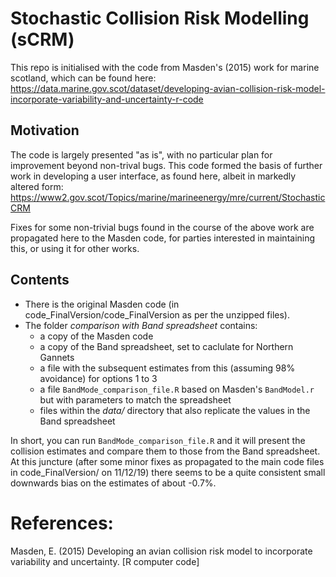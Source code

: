 # Stochastic Collision Risk Modelling (sCRM)

This repo is initialised with the code from Masden's (2015) work for marine scotland, which can be found here:
https://data.marine.gov.scot/dataset/developing-avian-collision-risk-model-incorporate-variability-and-uncertainty-r-code

## Motivation
The code is largely presented "as is", with no particular plan for improvement beyond non-trival bugs. This code formed the basis of further work in developing a user interface, as found here, albeit in markedly altered form:
https://www2.gov.scot/Topics/marine/marineenergy/mre/current/StochasticCRM

Fixes for some non-trivial bugs found in the course of the above work are propagated here to the Masden code, for parties interested in maintaining this, or using it for other works.

## Contents

* There is the original Masden code (in code_FinalVersion/code_FinalVersion as per the unzipped files).
* The folder _comparison with Band spreadsheet_ contains:
    * a copy of the Masden code
    * a copy of the Band spreadsheet, set to caclulate for Northern Gannets
    * a file with the subsequent estimates from this (assuming 98% avoidance) for options 1 to 3
    * a file `BandMode_comparison_file.R` based on Masden's `BandModel.r` but with parameters to match the spreadsheet
    * files within the _data/_ directory that also replicate the values in the Band spreadsheet

In short, you can run `BandMode_comparison_file.R` and it will present the collision estimates and compare them to those from the Band spreadsheet. At this juncture (after some minor fixes as propagated to the main code files in code_FinalVersion/ on 11/12/19) there seems to be a quite consistent small downwards bias on the estimates of about -0.7%.

# References:
Masden, E. (2015) Developing an avian collision risk model to incorporate variability and uncertainty. [R computer code]

